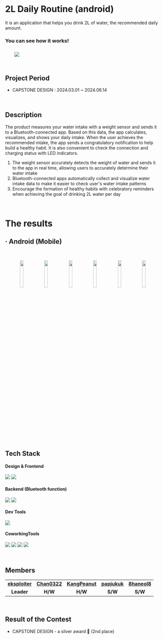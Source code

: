 # 2L Daily Routine (android)
It is an application that helps you drink 2L of water, the recommended daily amount.
<br>

### You can see how it works!
<a href="https://www.youtube.com/watch?v=0itAvftwnco">
        <img 
            src="https://img.shields.io/badge/YouTube-FF0000?style=for-the-badge&logo=YouTube&logoColor=white&link=https://www.youtube.com/watch?v=0itAvftwnco"
            style="height: auto; margin-left: 20px; margin-right: 20px; padding: 10px;"/>
    </a>
<br/>
<br/>


## Project Period
- CAPSTONE DESIGN : 2024.03.01 ~ 2024.06.14
<br>

## Description
The product measures your water intake with a weight sensor and sends it to a Bluetooth-connected app. 
Based on this data, the app calculates, visualizes, and shows your daily intake. 
When the user achieves the recommended intake, the app sends a congratulatory notification to help build a healthy habit. 
It is also convenient to check the connection and charging status with LED indicators.
<br>
1. The weight sensor accurately detects the weight of water and sends it to the app in real time, allowing users to accurately determine their water intake
2. Bluetooth-connected apps automatically collect and visualize water intake data to make it easier to check user's water intake patterns
3. Encourage the formation of healthy habits with celebratory reminders when achieving the goal of drinking 2L water per day
<br>

# The results
## · Android (Mobile)
<br>
<p align="center">
  <img src="https://github.com/user-attachments/assets/d0901f6e-48a1-4ab1-959c-d81b1b22935d" width="15%" />
  <img src="https://github.com/user-attachments/assets/e7c070ab-1fc6-44ef-bc25-9b9583139b68" width="15%" />
  <img src="https://github.com/user-attachments/assets/0addbb49-93d4-40b2-a6a4-982c069e3f84" width="15%" />
  <img src="https://github.com/user-attachments/assets/111450f0-a7e4-41a1-b7c9-9b4cfd401a0f" width="15%" />
  <img src="https://github.com/user-attachments/assets/f74fc7b9-ecf8-494e-bec4-bbcc5ce54abe" width="15%" />
  <img src="https://github.com/user-attachments/assets/6198505b-2bac-45b4-a569-542b3813a437" width="15%" />
</p>


## Tech Stack
#### Design & Frontend
<p>
  <img src="https://img.shields.io/badge/Android-34A853?style=for-the-badge&logo=Android&logoColor=white"/>
  <img src="https://img.shields.io/badge/Gradle-02303A?style=for-the-badge&logo=Gradle&logoColor=white"/>
</p>


#### Backend (Bluetooth function)
<p>
  <img src="https://img.shields.io/badge/Android-34A853?style=for-the-badge&logo=Android&logoColor=white"/>
  <img src="https://img.shields.io/badge/Gradle-02303A?style=for-the-badge&logo=Gradle&logoColor=white"/>
</p>


#### Dev Tools
<p> 
  <img src="https://img.shields.io/badge/AndroidStudio-3DDC84?style=for-the-badge&logo=AndroidStudio&logoColor=white"/>
</p>


#### CoworkingTools
<p>
  <img src="https://img.shields.io/badge/git-%23F05033.svg?style=for-the-badge&logo=git&logoColor=white">
  <img src="https://img.shields.io/badge/github-%23121011.svg?style=for-the-badge&logo=github&logoColor=white"> 
  <img src="https://img.shields.io/badge/Notion-000000?style=for-the-badge&logo=notion&logoColor=white"/>
  <img src="https://img.shields.io/badge/ZOOM-0B5CFF?style=for-the-badge&logo=ZOOM&logoColor=white"/>
</p>
<br>

## Members
<table>
   <tr>
    <td align="center"><b><a href="https://github.com/eksploiter">eksploiter</a></b></td>
    <td align="center"><b><a href="https://github.com/Chan0322">Chan0322</a></b></td>
    <td align="center"><b><a href="https://github.com/KangPeanut">KangPeanut</a></b></td>
    <td align="center"><b><a href="https://github.com/papjukuk">papjukuk</a></b></td>
<td align="center"><b><a href="https://github.com/8haneol8">8haneol8</a></b></td>
  </tr>
  <tr>
    <td align="center"><b>Leader</b></td>
    <td align="center"><b>H/W</b></td>
    <td align="center"><b>H/W</b></td>
    <td align="center"><b>S/W</b></td>
    <td align="center"><b>S/W</b></td>
  </tr>
</table>
<br/>

## Result of the Contest
- CAPSTONE DESIGN - a silver award 🥈 (2nd place)
